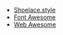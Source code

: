 - [Shoelace.style](https://shoelace.style)
- [Font Awesome](https://fontawesome.com)
- [Web Awesome](https://www.kickstarter.com/projects/fontawesome/web-awesome)